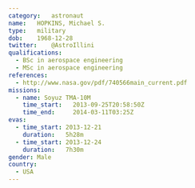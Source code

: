 ```yaml
---
category:	astronaut
name:	HOPKINS, Michael S.
type:	military
dob:	1968-12-28
twitter:	@AstroIllini
qualifications:
  - BSc in aerospace engineering
  - MSc in aerospace engineering
references:
  - http://www.nasa.gov/pdf/740566main_current.pdf
missions:
  - name: Soyuz TMA-10M
    time_start:   2013-09-25T20:58:50Z
    time_end:     2014-03-11T03:25Z
evas:
  - time_start: 2013-12-21
    duration:   5h28m
  - time_start: 2013-12-24
    duration:   7h30m
gender:	Male
country:
  - USA
---
```

